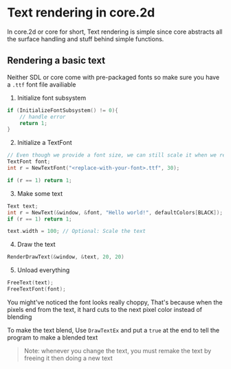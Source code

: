 # Text rendering in core.2d
In core.2d or core for short, Text rendering is simple since core abstracts all the surface handling and stuff behind simple functions.

## Rendering a basic text
Neither SDL or core come with pre-packaged fonts so make sure you have a `.ttf` font file availiable

1. Initialize font subsystem
```cpp
if (InitializeFontSubsystem() != 0){
    // handle error
    return 1;
}
```

2. Initialize a TextFont
```cpp
// Even though we provide a font size, we can still scale it when we render text
TextFont font;
int r = NewTextFont("<replace-with-your-font>.ttf", 30);

if (r == 1) return 1;
```

3. Make some text
```cpp
Text text;
int r = NewText(&window, &font, "Hello world!", defaultColors[BLACK]);
if (r == 1) return 1;

text.width = 100; // Optional: Scale the text
```

4. Draw the text
```cpp
RenderDrawText(&window, &text, 20, 20)
```

5. Unload everything
```cpp
FreeText(text);
FreeTextFont(font);
```




You might've noticed the font looks really choppy, That's because when the pixels end from the text, it hard cuts to the next pixel color instead of blending

To make the text blend, Use `DrawTextEx` and put a `true` at the end to tell the program to make a blended text

> Note: whenever you change the text, you must remake the text by freeing it then doing a new text

